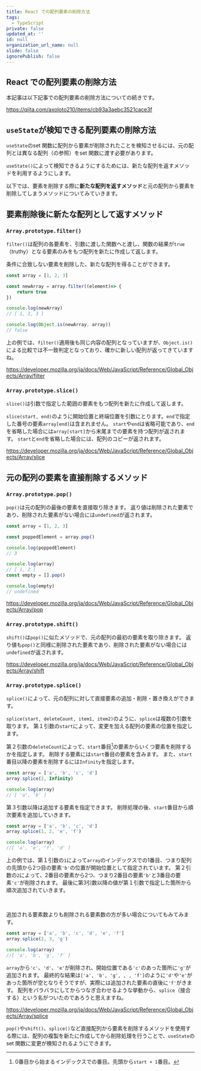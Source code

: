 ```yaml
---
title: React での配列要素の削除方法
tags:
  - TypeScript
private: false
updated_at: ''
id: null
organization_url_name: null
slide: false
ignorePublish: false
---
```

## React での配列要素の削除方法
本記事は以下記事での配列要素の削除方法についての続きです。

https://qiita.com/axoloto210/items/cb93a3aebc3521cace3f

## `useState`が検知できる配列要素の削除方法
`useState`のset 関数に配列から要素が削除されたことを検知させるには、元の配列とは異なる配列（の参照）をset 関数に渡す必要があります。

`useState()`によって検知できるようにするためには、新たな配列を返すメソッドを利用するようにします。

以下では、要素を削除する際に**新たな配列を返すメソッド**と元の配列から要素を削除してしまうメソッドについてみていきます。

## 要素削除後に新たな配列として返すメソッド
### `Array.prototype.filter()`
`filter()`は配列の各要素を、引数に渡した関数へと渡し、関数の結果が`true`（truthy）となる要素のみをもつ配列を新たに作成して返します。

条件に合致しない要素を削除した、新たな配列を得ることができます。

```ts
const array = [1, 2, 3]

const newArray = array.filter((element)=> {
    return true
})

console.log(newArray)
// [ 1, 2, 3 ]

console.log(Object.is(newArray, array))
// false
```
上の例では、`filter()`適用後も同じ内容の配列となっていますが、`Object.is()`による比較では不一致判定となっており、確かに新しい配列が返ってきていますね。

https://developer.mozilla.org/ja/docs/Web/JavaScript/Reference/Global_Objects/Array/filter

### `Array.prototype.slice()`
`slice()`は引数で指定した範囲の要素をもつ配列を新たに作成して返します。

`slice(start, end)`のように開始位置と終端位置を引数にとります。`end`で指定した番号の要素`array[end]`は含まれません。
`start`や`end`は省略可能であり、`end`を省略した場合には`array[start]`から末尾までの要素を持つ配列が返されます。
`start`と`end`を省略した場合には、配列のコピーが返されます。

https://developer.mozilla.org/ja/docs/Web/JavaScript/Reference/Global_Objects/Array/slice

## 元の配列の要素を直接削除するメソッド
### `Array.prototype.pop()`
`pop()`は元の配列の最後の要素を直接取り除きます。
返り値は削除された要素であり、削除された要素がない場合には`undefined`が返されます。
```ts
const array = [1, 2, 3]

const poppedElement = array.pop()

console.log(poppedElement)
// 3

console.log(array)
// [ 1, 2 ]
const empty = [].pop()

console.log(empty)
// undefined
```

https://developer.mozilla.org/ja/docs/Web/JavaScript/Reference/Global_Objects/Array/pop

### `Array.prototype.shift()`
`shift()`は`pop()`に似たメソッドで、元の配列の最初の要素を取り除きます。
返り値も`pop()`と同様に削除された要素であり、削除された要素がない場合には`undefined`が返されます。

https://developer.mozilla.org/ja/docs/Web/JavaScript/Reference/Global_Objects/Array/shift

### `Array.prototype.splice()`
`splice()`によって、元の配列に対して直接要素の追加・削除・置き換えができます。

`splice(start, deleteCount, item1, item2)`のように、`splice`は複数の引数を取ります。
第１引数の`start`によって、変更を加える配列の要素の位置を指定します。

第２引数の`deleteCount`によって、`start`番目[^1]の要素からいくつ要素を削除するかを指定します。
削除する要素には`start`番目の要素を含みます。
また、`start`番目以降の要素を削除するには`Infinity`を指定します。
```ts
const array = ['a', 'b', 'c', 'd']
array.splice(2, Infinity)

console.log(array)
// [ 'a', 'b' ]
```

第３引数以降は追加する要素を指定できます。
削除処理の後、`start`番目から順次要素を追加していきます。

```ts
const array = ['a', 'b', 'c', 'd']
array.splice(1, 2, 'e', 'f')

console.log(array)
//[ 'a', 'e', 'f', 'd' ]
```
上の例では、第１引数の`1`によって`array`のインデックスでの1番目、つまり配列の先頭から2つ目の要素`'b'`の位置が開始位置として指定されています。
第２引数の`2`によって、2番目の要素から2つ、つまり2番目の要素`'b'`と3番目の要素`'c'`が削除されます。
最後に第3引数以降の値が第１引数で指定した箇所から順次追加されていきます。

<br/>

追加される要素数よりも削除される要素数の方が多い場合についてもみてみます。
```ts
const array = ['a', 'b', 'c', 'd', 'e', 'f']
array.splice(2, 3, 'g')

console.log(array)
//[ 'a', 'b', 'g', 'f' ]
```
`array`から`'c'`、`'d'`、`'e'`が削除され、開始位置である`'c'`のあった箇所に`'g'`が追加されます。
最終的な結果は`['a', 'b', 'g', , , 'f']`のように`'d'`や`'e'`があった箇所が空となりそうですが、実際には追加された要素の直後に`'f'`がきます。
配列をバラバラにしてからつなぎ合わせるような挙動から、`splice`（接合する）という名がついたのであろうと思えますね。

https://developer.mozilla.org/ja/docs/Web/JavaScript/Reference/Global_Objects/Array/splice

`pop()`や`shift()`、`splice()`など直接配列から要素を削除するメソッドを使用する際には、配列の複製を新たに作成してから削除処理を行うことで、`useState`のset 関数に変更が検知されるようにできます。

[^1]:0番目から始まるインデックスでの番目。先頭から`start + 1`番目。